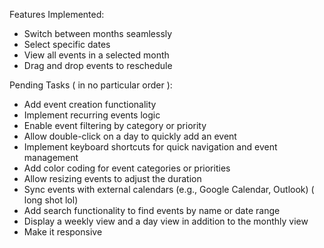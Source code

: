 Features Implemented:

- Switch between months seamlessly
- Select specific dates
- View all events in a selected month
- Drag and drop events to reschedule

Pending Tasks ( in no particular order ):

- Add event creation functionality
- Implement recurring events logic
- Enable event filtering by category or priority
- Allow double-click on a day to quickly add an event
- Implement keyboard shortcuts for quick navigation and event management
- Add color coding for event categories or priorities
- Allow resizing events to adjust the duration
- Sync events with external calendars (e.g., Google Calendar, Outlook) ( long shot lol)
- Add search functionality to find events by name or date range
- Display a weekly view and a day view in addition to the monthly view
- Make it responsive

